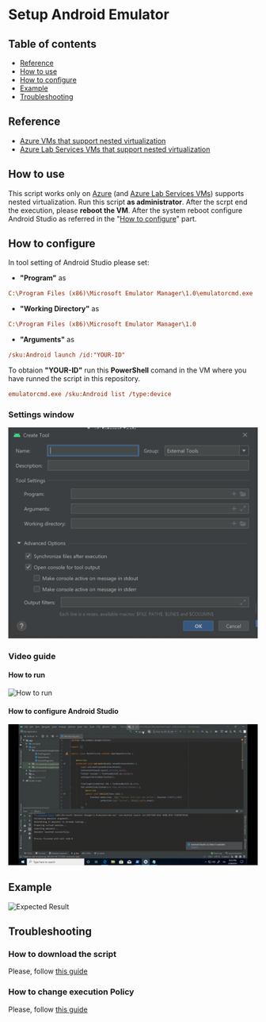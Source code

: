 # Setup Android Emulator

## Table of contents

* [Reference](https://github.com/AngelusGi/PowerShell/tree/master/Azure/Lab%20Services/Setup%20Android%20Emulator#reference)
* [How to use](https://github.com/AngelusGi/PowerShell/tree/master/Azure/Lab%20Services/Setup%20Android%20Emulator#how-to-use)
* [How to configure](https://github.com/AngelusGi/PowerShell/tree/master/Azure/Lab%20Services/Setup%20Android%20Emulator#how-to-configure)
* [Example](https://github.com/AngelusGi/PowerShell/tree/master/Azure/Lab%20Services/Setup%20Android%20Emulator#example)
* [Troubleshooting](https://github.com/AngelusGi/PowerShell/tree/master/Azure/Lab%20Services/Setup%20Android%20Emulator#troubleshooting)

## Reference

* [Azure VMs that support nested virtualization](https://azure.microsoft.com/blog/nested-virtualization-in-azure/)
* [Azure Lab Services VMs that support nested virtualization](https://docs.microsoft.com/azure/lab-services/administrator-guide#vm-sizing)

## How to use

This script works only on [Azure](https://azure.microsoft.com/blog/nested-virtualization-in-azure/) (and [Azure Lab Services VMs](https://docs.microsoft.com/azure/lab-services/administrator-guide#vm-sizing)) supports nested virtualization.
Run this script **as administrator**.
After the scrpt end the execution, please **reboot the VM**.
After the system reboot configure Android Studio as referred in the "[How to configure](https://github.com/AngelusGi/PowerShell/tree/master/Azure/Lab%20Services/Setup%20Android%20Emulator#How-to-configure-Android-Studio)" part.

## How to configure

In tool setting of Android Studio please set:

* **"Program"** as

```ini
C:\Program Files (x86)\Microsoft Emulator Manager\1.0\emulatorcmd.exe
```

* **"Working Directory"** as

```ini
C:\Program Files (x86)\Microsoft Emulator Manager\1.0
```

* **"Arguments"** as

```ini
/sku:Android launch /id:"YOUR-ID"
```

To obtaion **"YOUR-ID"** run this **PowerShell** comand in the VM where you have runned the script in this repository.

```ini
emulatorcmd.exe /sku:Android list /type:device
```

### Settings window

![Android Studio External Tools](https://raw.githubusercontent.com/AngelusGi/PowerShell/master/Azure/Lab%20Services/Setup%20Android%20Emulator/Screenshot/AndroidStudio-ExternalTools-Configuration.png)

### Video guide

#### How to run

![How to run](https://raw.githubusercontent.com/AngelusGi/PowerShell/master/Azure/Lab%20Services/Setup%20Android%20Emulator/Screenshot/How-to-run.gif)

#### How to configure Android Studio

![How to Configure Android Studio](https://raw.githubusercontent.com/AngelusGi/PowerShell/master/Azure/Lab%20Services/Setup%20Android%20Emulator/Screenshot/How-To-Configure-Android-Studio.gif)

## Example

![Expected Result](https://raw.githubusercontent.com/AngelusGi/PowerShell/master/Azure/Lab%20Services/Setup%20Android%20Emulator/Screenshot/Expected-Result.gif)

## Troubleshooting

### How to download the script

Please, follow [this guide](https://github.com/AngelusGi/PowerShell/tree/master/Others/How%20to%20download%20single%20file%20from%20GitHub)

### How to change execution Policy

Please, follow [this guide](https://github.com/AngelusGi/PowerShell/tree/master/Others/Resolve%20errors%20about%20Execution%20Policy)
